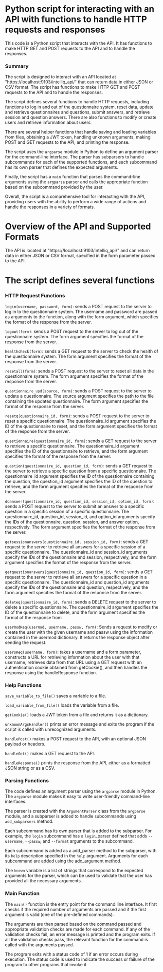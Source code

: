 # Python script for interacting with an API with functions to handle HTTP requests and responses
This code is a Python script that interacts with the API. It has functions to make HTTP GET and POST requests to the API and to handle the responses.

### Summary
The script is designed to interact with an API located at "https://localhost:9103/intelliq_api/" that can return data in either JSON or CSV format. The script has functions to make HTTP GET and POST requests to the API and to handle the responses.

The script defines several functions to handle HTTP requests, including functions to log in and out of the questionnaire system, reset data, update and retrieve questionnaires and questions, submit answers, and retrieve session and question answers. There are also functions to modify or create users and retrieve information about users.

There are several helper functions that handle saving and loading variables from files, obtaining a JWT token, handling unknown arguments, making POST and GET requests to the API, and printing the response.

The script uses the `argparse` module in Python to define an argument parser for the command-line interface. The parser has subparsers to handle subcommands for each of the supported functions, and each subcommand has its own parser that defines the expected arguments.

Finally, the script has a `main` function that parses the command-line arguments using the `argparse` parser and calls the appropriate function based on the subcommand provided by the user.

Overall, the script is a comprehensive tool for interacting with the API, providing users with the ability to perform a wide range of actions and handle the responses in a variety of formats.

# Overview of the API and Supported Formats
The API is located at "https://localhost:9103/intelliq_api/" and can return data in either JSON or CSV format, specified in the form parameter passed to the API.

# The script defines several functions
### HTTP Request Functions
`login(username, password, form)`: sends a POST request to the server to log in to the questionnaire system. The username and password are passed as arguments to the function, along with the form argument, which specifies the format of the response from the server.

`logout(form)`: sends a POST request to the server to log out of the questionnaire system. The form argument specifies the format of the response from the server.

`healthcheck(form)`: sends a GET request to the server to check the health of the questionnaire system. The form argument specifies the format of the response from the server.

`resetall(form)`: sends a POST request to the server to reset all data in the questionnaire system. The form argument specifies the format of the response from the server.

`questionnaire_upd(source, form)`: sends a POST request to the server to update a questionnaire. The source argument specifies the path to the file containing the updated questionnaire. The form argument specifies the format of the response from the server.

`resetq(questionnaire_id, form)`: sends a POST request to the server to reset a specific questionnaire. The questionnaire_id argument specifies the ID of the questionnaire to reset, and the form argument specifies the format of the response from the server.

`questionnaire(questionnaire_id, form)`: sends a GET request to the server to retrieve a specific questionnaire. The questionnaire_id argument specifies the ID of the questionnaire to retrieve, and the form argument specifies the format of the response from the server.

`question(questionnaire_id, question_id, form)`: sends a GET request to the server to retrieve a specific question from a specific questionnaire. The questionnaire\_id argument specifies the ID of the questionnaire containing the question, the question\_id argument specifies the ID of the question to retrieve, and the form argument specifies the format of the response from the server.

`doanswer(questionnaire_id, question_id, session_id, option_id, form)`: sends a POST request to the server to submit an answer to a specific question in a specific session of a specific questionnaire. The questionnaire\_id, question\_id, session\_id, and option\_id arguments specify the IDs of the questionnaire, question, session, and answer option, respectively. The form argument specifies the format of the response from the server.

`getsessionanswers(questionnaire_id, session_id, form)`: sends a GET request to the server to retrieve all answers for a specific session of a specific questionnaire. The questionnaire\_id and session\_id arguments specify the IDs of the questionnaire and session, respectively, and the form argument specifies the format of the response from the server.

`getquestionanswers(questionnaire_id, question_id, form)`: sends a GET request to the server to retrieve all answers for a specific question in a specific questionnaire. The questionnaire\_id and question\_id arguments specify the IDs of the questionnaire and question, respectively, and the form argument specifies the format of the response from the server.

`deleteq(questionnaire_id, form)`: sends a DELETE request to the server to delete a specific questionnaire. The questionnaire_id argument specifies the ID of the questionnaire to delete, and the form argument specifies the format of the response from

`usermodReq(usermod, username, passw, form)`: Sends a request to modify or create the user with the given username and passw using the information contained in the usermod dictionary. It returns the response object after sending the request.

`usersReq(username, form)`: takes a username and a form parameter, constructs a URL for retrieving information about the user with that username, retrieves data from that URL using a GET request with an authentication cookie obtained from getCookie(), and then handles the response using the handleResponse function.

### Help Functions
`save_variable_to_file()` saves a variable to a file.

`load_variable_from_file()` loads the variable from a file.

`getCookie()` loads a JWT token from a file and returns it as a dictionary.

`unknownArgsHandler()` prints an error message and exits the program if the script is called with unrecognized arguments.

`handlePost()` makes a POST request to the API, with an optional JSON payload or headers.

`handleGet()` makes a GET request to the API.

`handleResponse()` prints the response from the API, either as a formatted JSON string or as a CSV.

### Parsing Functions
The code defines an argument parser using the `argparse` module in Python. The `argparse` module makes it easy to write user-friendly command-line interfaces.

The parser is created with the `ArgumentParser` class from the `argparse` module, and a subparser is added to handle subcommands using `add_subparsers` method.

Each subcommand has its own parser that is added to the subparser. For example, the `login` subcommand has a `login`_parser defined that adds `--username`, `--passw`, and `--format` arguments to the subcommand.

Each subcommand is added as a add_parser method to the subparser, with its `help` description specified in the `help` argument. Arguments for each subcommand are added using the add_argument method.

The `known` variable is a list of strings that correspond to the expected arguments for the parser, which can be used to validate that the user has provided all the necessary arguments.

### Main Function
The `main()` function is the entry point for the command line interface. It first checks if the required number of arguments are passed and if the first argument is valid (one of the pre-defined commands).

The arguments are then parsed based on the command passed and appropriate validation checks are made for each command. If any of the validation checks fail, an error message is printed and the program exits. If all the validation checks pass, the relevant function for the command is called with the arguments passed.

The program exits with a status code of 1 if an error occurs during execution. The status code is used to indicate the success or failure of the program to other programs that invoke it.